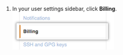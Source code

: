 1. In your user settings sidebar, click **Billing**. ![Configurações de faturamento](/assets/images/help/settings/settings-sidebar-billing.png)
